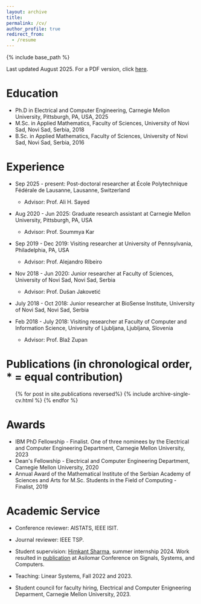 ```yaml
---
layout: archive
title: 
permalink: /cv/
author_profile: true
redirect_from:
  - /resume
---
```


{% include base_path %}

Last updated August 2025. For a PDF version, click <a href="AleksandarArmacki_CV.pdf" target="_blank">here</a>. 

Education
======
* Ph.D in Electrical and Computer Engineering, Carnegie Mellon University, Pittsburgh, PA, USA, 2025
* M.Sc. in Applied Mathematics, Faculty of Sciences, University of Novi Sad, Novi Sad, Serbia, 2018
* B.Sc. in Applied Mathematics, Faculty of Sciences, University of Novi Sad, Novi Sad, Serbia, 2016

Experience
======
* Sep 2025 - present: Post-doctoral researcher at École Polytechnique Fédérale de Lausanne, Lausanne, Switzerland
  * Advisor: Prof. Ali H. Sayed

* Aug 2020 - Jun 2025: Graduate research assistant at Carnegie Mellon University, Pittsburgh, PA, USA
  * Advisor: Prof. Soummya Kar

* Sep 2019 - Dec 2019: Visiting researcher at University of Pennsylvania, Philadelphia, PA, USA
  * Advisor: Prof. Alejandro Ribeiro

* Nov 2018 - Jun 2020: Junior researcher at Faculty of Sciences, University of Novi Sad, Novi Sad, Serbia
  * Advisor: Prof. Dušan Jakovetić

* July 2018 - Oct 2018: Junior researcher at BioSense Institute, University of Novi Sad, Novi Sad, Serbia

* Feb 2018 - July 2018: Visiting researcher at Faculty of Computer and Information Science, University of Ljubljana, Ljubljana, Slovenia
  * Advisor: Prof. Blaž Zupan

Publications (in chronological order, * = equal contribution)
======
  <ul>{% for post in site.publications reversed%}
    {% include archive-single-cv.html %}
  {% endfor %}</ul>
  
Awards
======
* IBM PhD Fellowship - Finalist. One of three nominees by the Electrical and Computer Engineering Department, Carnegie Mellon University, 2023
* Dean's Fellowship -  Electrical and Computer Engineering Department, Carnegie Mellon University, 2020
* Annual Award of the Mathematical Institute of the Serbian Academy of Sciences and Arts for M.Sc. Students in the Field of Computing - Finalist, 2019   
  
Academic Service
======
* Conference reviewer: AISTATS, IEEE ISIT.

* Journal reviewer: IEEE TSP.

* Student supervision: [Himkant Sharma](https://www.linkedin.com/in/himkant-sharma-04a74327a/), summer internship 2024. Work resulted in [publication](https://github.com/aarmacki/aarmacki.github.io/blob/master/publications/Asilomar_2024.pdf) at Asilomar Conference on Signals, Systems, and Computers. 

* Teaching: Linear Systems, Fall 2022 and 2023.

* Student council for faculty hiring, Electrical and Computer Enigneering Deparment, Carnegie Mellon University, 2023. 
  